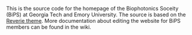 This is the source code for the homepage of the Biophotonics Soceity (BiPS) at Georgia Tech and Emory University. The source is based on the [Reverie theme](https://www.amitmerchant.com/reverie/introducing-reverie-jekyll-theme/). More documentation about editing the website for BiPS members can be found in the wiki.
